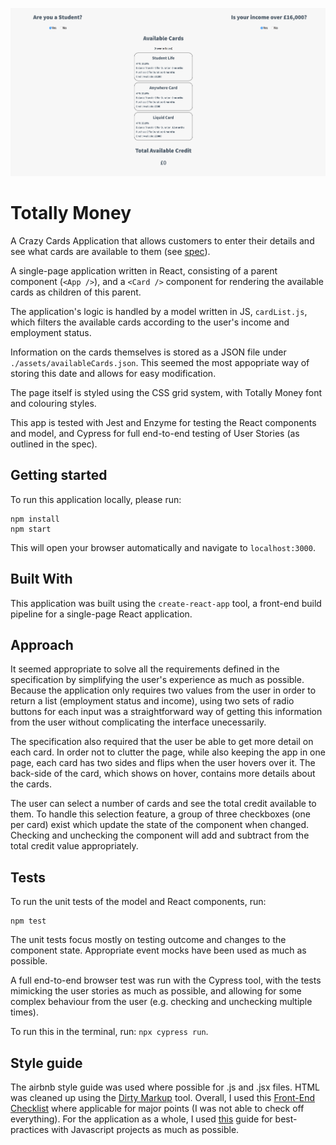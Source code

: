 ![Image](./totally-money.png?raw=true)

# Totally Money

A Crazy Cards Application that allows customers to enter their details and see what cards are available to them (see [spec](https://www.totallymoney.com/content/candidate-test.html)).

A single-page application written in React, consisting of a parent component (`<App />`), and a  `<Card />` component for rendering the available cards as children of this parent.

The application's logic is handled by a model written in JS, `cardList.js`, which filters the available cards according to the user's income and employment status.

Information on the cards themselves is stored as a JSON file under `./assets/availableCards.json`. This seemed the most appopriate way of storing this date and allows for easy modification. 

The page itself is styled using the CSS grid system, with Totally Money font and colouring styles.

This app is tested with Jest and Enzyme for testing the React components and model, and Cypress for full end-to-end testing of User Stories (as outlined in the spec).

## Getting started

To run this application locally, please run:

```shell
npm install
npm start
```

This will open your browser automatically and navigate to `localhost:3000`.

## Built With

This application was built using the `create-react-app` tool, a front-end build pipeline for a single-page React application.

## Approach

It seemed appropriate to solve all the requirements defined in the specification by simplifying the user's experience as much as possible. Because the application only requires two values from the user in order to return a list (employment status and income), using two sets of radio buttons for each input was a straightforward way of getting this information from the user without complicating the interface unecessarily. 

The specification also required that the user be able to get more detail on each card. In order not to clutter the page, while also keeping the app in one page, each card has two sides and flips when the user hovers over it. The back-side of the card, which shows on hover, contains more details about the cards.

The user can select a number of cards and see the total credit available to them. To handle this selection feature, a group of three checkboxes (one per card) exist which update the state of the component when changed. Checking and unchecking the component will add and subtract from the total credit value appropriately.

## Tests
To run the unit tests of the model and React components, run: 

```shell
npm test
```
The unit tests focus mostly on testing outcome and changes to the component state. Appropriate event mocks have been used as much as possible.

A full end-to-end browser test was run with the Cypress tool, with the tests mimicking the user stories as much as possible, and allowing for some complex behaviour from the user (e.g. checking and unchecking multiple times).

To run this in the terminal, run: `npx cypress run`.

## Style guide

The airbnb style guide was used where possible for .js and .jsx files. HTML was cleaned up using the [Dirty Markup](https://www.10bestdesign.com/dirtymarkup/) tool. Overall, I used this [Front-End Checklist](https://github.com/thedaviddias/Front-End-Checklist) where applicable for major points (I was not able to check off everything). For the application as a whole, I used [this](https://github.com/elsewhencode/project-guidelines) guide for best-practices with Javascript projects as much as possible. 

